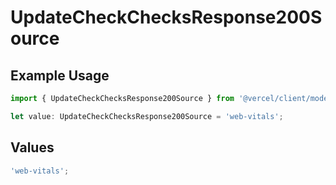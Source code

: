 # UpdateCheckChecksResponse200Source

## Example Usage

```typescript
import { UpdateCheckChecksResponse200Source } from '@vercel/client/models/operations';

let value: UpdateCheckChecksResponse200Source = 'web-vitals';
```

## Values

```typescript
'web-vitals';
```
